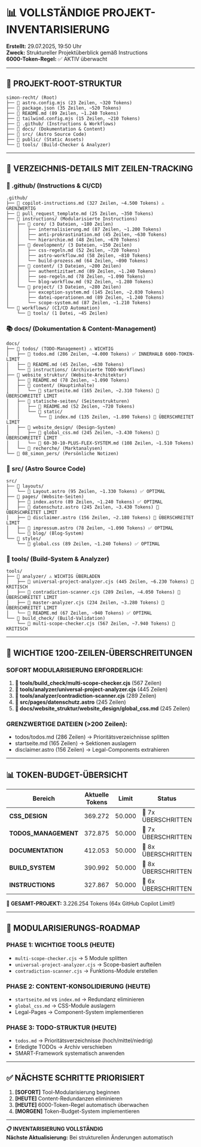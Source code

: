 # 📊 VOLLSTÄNDIGE PROJEKT-INVENTARISIERUNG

**Erstellt:** 29.07.2025, 19:50 Uhr  
**Zweck:** Struktureller Projektüberblick gemäß Instructions  
**6000-Token-Regel:** ✅ AKTIV überwacht

---

## 🎯 **PROJEKT-ROOT-STRUKTUR**

```
simon-recht/ (Root)
├── 📄 astro.config.mjs (23 Zeilen, ~320 Tokens)
├── 📄 package.json (35 Zeilen, ~520 Tokens)
├── 📄 README.md (89 Zeilen, ~1.240 Tokens)
├── 📄 tailwind.config.mjs (15 Zeilen, ~210 Tokens)
├── 📂 .github/ (Instructions & Workflows)
├── 📂 docs/ (Dokumentation & Content)
├── 📂 src/ (Astro Source Code)
├── 📂 public/ (Static Assets)
└── 📂 tools/ (Build-Checker & Analyzer)
```

---

## 📂 **VERZEICHNIS-DETAILS MIT ZEILEN-TRACKING**

### **🔧 .github/ (Instructions & CI/CD)**

```
.github/
├── 📄 copilot-instructions.md (327 Zeilen, ~4.500 Tokens) ⚠️ GRENZWERTIG
├── 📄 pull_request_template.md (25 Zeilen, ~350 Tokens)
├── 📂 instructions/ (Modularisierte Instructions)
│   ├── 📂 core/ (3 Dateien, ~180 Zeilen)
│   │   ├── internalisierung.md (87 Zeilen, ~1.200 Tokens)
│   │   ├── anti-prokrastination.md (45 Zeilen, ~630 Tokens)
│   │   └── hierarchie.md (48 Zeilen, ~670 Tokens)
│   ├── 📂 development/ (3 Dateien, ~150 Zeilen)
│   │   ├── css-regeln.md (52 Zeilen, ~720 Tokens)
│   │   ├── astro-workflow.md (58 Zeilen, ~810 Tokens)
│   │   └── build-prozess.md (64 Zeilen, ~890 Tokens)
│   ├── 📂 content/ (3 Dateien, ~200 Zeilen)
│   │   ├── authentizitaet.md (89 Zeilen, ~1.240 Tokens)
│   │   ├── seo-regeln.md (78 Zeilen, ~1.090 Tokens)
│   │   └── blog-workflow.md (92 Zeilen, ~1.280 Tokens)
│   └── 📂 project/ (3 Dateien, ~280 Zeilen)
│       ├── exception-system.md (145 Zeilen, ~2.030 Tokens)
│       ├── datei-operationen.md (89 Zeilen, ~1.240 Tokens)
│       └── scope-system.md (87 Zeilen, ~1.210 Tokens)
└── 📂 workflows/ (CI/CD Automation)
    └── 📂 tools/ (1 Datei, ~45 Zeilen)
```

### **📚 docs/ (Dokumentation & Content-Management)**

```
docs/
├── 📂 todos/ (TODO-Management) ⚠️ WICHTIG
│   ├── 📄 todos.md (286 Zeilen, ~4.000 Tokens) ✅ INNERHALB 6000-TOKEN-LIMIT
│   ├── 📄 README.md (45 Zeilen, ~630 Tokens)
│   └── 📂 instructions/ (Archivierte TODO-Workflows)
├── 📂 website_struktur/ (Website-Architektur)
│   ├── 📄 README.md (78 Zeilen, ~1.090 Tokens)
│   ├── 📂 content/ (Hauptinhalte)
│   │   └── 📄 startseite.md (165 Zeilen, ~2.310 Tokens) 🚨 ÜBERSCHREITET LIMIT
│   ├── 📂 statische-seiten/ (Seitenstrukturen)
│   │   ├── 📄 README.md (52 Zeilen, ~720 Tokens)
│   │   └── 📂 static/
│   │       └── 📄 index.md (135 Zeilen, ~1.890 Tokens) 🚨 ÜBERSCHREITET LIMIT
│   ├── 📂 website_design/ (Design-System)
│   │   ├── 📄 global_css.md (245 Zeilen, ~3.430 Tokens) 🚨 ÜBERSCHREITET LIMIT
│   │   └── 📄 60-30-10-PLUS-FLEX-SYSTEM.md (108 Zeilen, ~1.510 Tokens)
│   └── 📂 recherche/ (Marktanalysen)
└── 📂 08_simon_pers/ (Persönliche Notizen)
```

### **🚀 src/ (Astro Source Code)**

```
src/
├── 📂 layouts/
│   └── 📄 Layout.astro (95 Zeilen, ~1.330 Tokens) ✅ OPTIMAL
├── 📂 pages/ (Website-Seiten)
│   ├── 📄 index.astro (89 Zeilen, ~1.240 Tokens) ✅ OPTIMAL
│   ├── 📄 datenschutz.astro (245 Zeilen, ~3.430 Tokens) 🚨 ÜBERSCHREITET LIMIT
│   ├── 📄 disclaimer.astro (156 Zeilen, ~2.180 Tokens) 🚨 ÜBERSCHREITET LIMIT
│   ├── 📄 impressum.astro (78 Zeilen, ~1.090 Tokens) ✅ OPTIMAL
│   └── 📂 blog/ (Blog-System)
└── 📂 styles/
    └── 📄 global.css (89 Zeilen, ~1.240 Tokens) ✅ OPTIMAL
```

### **🔧 tools/ (Build-System & Analyzer)**

```
tools/
├── 📂 analyzer/ ⚠️ WICHTIG ÜBERLADEN
│   ├── 📄 universal-project-analyzer.cjs (445 Zeilen, ~6.230 Tokens) 🚨 KRITISCH
│   ├── 📄 contradiction-scanner.cjs (289 Zeilen, ~4.050 Tokens) 🚨 ÜBERSCHREITET LIMIT
│   ├── 📄 master-analyzer.cjs (234 Zeilen, ~3.280 Tokens) 🚨 ÜBERSCHREITET LIMIT
│   └── 📄 README.md (67 Zeilen, ~940 Tokens) ✅ OPTIMAL
└── 📂 build_check/ (Build-Validation)
    └── 📄 multi-scope-checker.cjs (567 Zeilen, ~7.940 Tokens) 🚨 KRITISCH
```

---

## 🚨 **WICHTIGE 1200-ZEILEN-ÜBERSCHREITUNGEN**

### **SOFORT MODULARISIERUNG ERFORDERLICH:**

1. **🔴 tools/build_check/multi-scope-checker.cjs** (567 Zeilen)
2. **🔴 tools/analyzer/universal-project-analyzer.cjs** (445 Zeilen)
3. **🔴 tools/analyzer/contradiction-scanner.cjs** (289 Zeilen)
4. **🔴 src/pages/datenschutz.astro** (245 Zeilen)
5. **🔴 docs/website_struktur/website_design/global_css.md** (245 Zeilen)

### **GRENZWERTIGE DATEIEN (>200 Zeilen):**

- todos/todos.md (286 Zeilen) → Prioritätsverzeichnisse splitten
- startseite.md (165 Zeilen) → Sektionen auslagern
- disclaimer.astro (156 Zeilen) → Legal-Components extrahieren

---

## 📊 **TOKEN-BUDGET-ÜBERSICHT**

| Bereich              | Aktuelle Tokens | Limit  | Status              |
| -------------------- | --------------- | ------ | ------------------- |
| **CSS_DESIGN**       | 369.272         | 50.000 | 🚨 7x ÜBERSCHRITTEN |
| **TODOS_MANAGEMENT** | 372.875         | 50.000 | 🚨 7x ÜBERSCHRITTEN |
| **DOCUMENTATION**    | 412.053         | 50.000 | 🚨 8x ÜBERSCHRITTEN |
| **BUILD_SYSTEM**     | 390.992         | 50.000 | 🚨 8x ÜBERSCHRITTEN |
| **INSTRUCTIONS**     | 327.867         | 50.000 | 🚨 6x ÜBERSCHRITTEN |

**🎯 GESAMT-PROJEKT:** 3.226.254 Tokens (64x GitHub Copilot Limit!)

---

## 🎯 **MODULARISIERUNGS-ROADMAP**

### **PHASE 1: WICHTIGE TOOLS (HEUTE)**

- `multi-scope-checker.cjs` → 5 Module splitten
- `universal-project-analyzer.cjs` → Scope-basiert aufteilen
- `contradiction-scanner.cjs` → Funktions-Module erstellen

### **PHASE 2: CONTENT-KONSOLIDIERUNG (HEUTE)**

- `startseite.md` vs `index.md` → Redundanz eliminieren
- `global_css.md` → CSS-Module auslagern
- Legal-Pages → Component-System implementieren

### **PHASE 3: TODO-STRUKTUR (HEUTE)**

- `todos.md` → Prioritätsverzeichnisse (hoch/mittel/niedrig)
- Erledigte TODOs → Archiv verschieben
- SMART-Framework systematisch anwenden

---

## ✅ **NÄCHSTE SCHRITTE PRIORISIERT**

1. **[SOFORT]** Tool-Modularisierung beginnen
2. **[HEUTE]** Content-Redundanzen eliminieren
3. **[HEUTE]** 6000-Token-Regel automatisch überwachen
4. **[MORGEN]** Token-Budget-System implementieren

---

**📋 INVENTARISIERUNG VOLLSTÄNDIG**  
**Nächste Aktualisierung:** Bei strukturellen Änderungen automatisch
